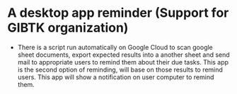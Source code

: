 # A desktop app reminder (Support for GIBTK organization)
- There is a script run automatically on Google Cloud to scan google sheet documents, export expected results into a another sheet and send mail to appropriate users to remind them about their due tasks. This app is the second option of reminding, will base on those results to remind users. This app will show a notification on user computer to remind them.